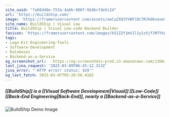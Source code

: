 ```yaml
---
site_uuid: "fa68d48e-753a-4a6b-9807-92dbc7de5c2d"
url: 'https://buildship.com/'
image: 'https://framerusercontent.com/assets/aaCyZXQ3YVWFlDC7RJh6KsexeXM.png'
site_name: BuildShip | Visual Low
title: BuildShip | Visual Low-code Backend Builder
favicon: 'https://framerusercontent.com/images/b51Z2Y1mVJl1y1zVjfJM7Ykw8O0.png'
tags:
- Lego-Kit-Engineering-Tools
- Software-Development
- Databases
- Backend-as-a-Service
og_screenshot_url:   https://og-screenshots-prod.s3.amazonaws.com/1366x768/80/false/324e36b4358724fb26e62ceca745fbf7034a2255d30fee2a46cfeeb6d7d05d24.jpeg
last_jina_request: '2025-03-09T06:45:12.313Z'
jina_error: "'HTTP error! status: 429'"
og_last_fetch: 2025-03-07T05:20:56.416Z
---
```

##### [[BuildShip]] is a [[Visual Software Development|Visual]] [[Low-Code]] [[Back-End Engineering|Back-End]], nearly a [[Backend-as-a-Service]]
![BuildShip Demo Image](https://i.imgur.com/FBGAhTw.png)
